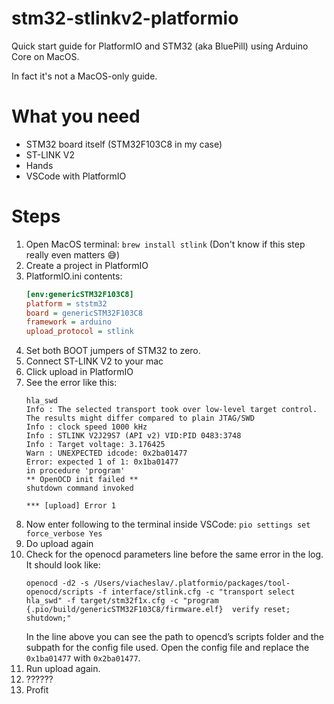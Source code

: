 # stm32-stlinkv2-platformio
Quick start guide for PlatformIO and STM32 (aka BluePill) using Arduino Core on MacOS.

In fact it's not a MacOS-only guide.

# What you need
* STM32 board itself (STM32F103C8 in my case)
* ST-LINK V2
* Hands
* VSCode with PlatformIO

# Steps
1. Open MacOS terminal: `brew install stlink` (Don't know if this step really even matters 😅)
1. Create a project in PlatformIO
1. PlatformIO.ini contents:
    ```cfg
    [env:genericSTM32F103C8]
    platform = ststm32
    board = genericSTM32F103C8
    framework = arduino
    upload_protocol = stlink
    ```
1. Set both BOOT jumpers of STM32 to zero.
1. Connect ST-LINK V2 to your mac
1. Click upload in PlatformIO
1. See the error like this:
    ```log
    hla_swd
    Info : The selected transport took over low-level target control. The results might differ compared to plain JTAG/SWD
    Info : clock speed 1000 kHz
    Info : STLINK V2J29S7 (API v2) VID:PID 0483:3748
    Info : Target voltage: 3.176425
    Warn : UNEXPECTED idcode: 0x2ba01477
    Error: expected 1 of 1: 0x1ba01477
    in procedure 'program'
    ** OpenOCD init failed **
    shutdown command invoked

    *** [upload] Error 1
    ```
1. Now enter following to the terminal inside VSCode: `pio settings set force_verbose Yes`
1. Do upload again
1. Check for the openocd parameters line before the same error in the log. It should look like:
    ```
    openocd -d2 -s /Users/viacheslav/.platformio/packages/tool-openocd/scripts -f interface/stlink.cfg -c "transport select hla_swd" -f target/stm32f1x.cfg -c "program {.pio/build/genericSTM32F103C8/firmware.elf}  verify reset; shutdown;"
    ```
   In the line above you can see the path to opencd’s scripts folder and the subpath for the config file used.
   Open the config file and replace the `0x1ba01477` with `0x2ba01477`.
1. Run upload again.
1. ??????
1. Profit
